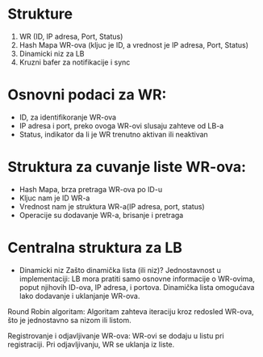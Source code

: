 # Strukture
1. WR (ID, IP adresa, Port, Status)
2. Hash Mapa WR-ova (kljuc je ID, a vrednost je IP adresa, Port, Status)
3. Dinamicki niz za LB
4. Kruzni bafer za notifikacije i sync


# Osnovni podaci za WR:
- ID, za identifikoranje WR-ova
- IP adresa i port, preko ovoga WR-ovi slusaju zahteve od LB-a
- Status, indikator da li je WR trenutno aktivan ili neaktivan

# Struktura za cuvanje liste WR-ova:
- Hash Mapa, brza pretraga WR-ova po ID-u
- Kljuc nam je ID WR-a
- Vrednost nam je struktura WR-a(IP adresa, port, status)
- Operacije su dodavanje WR-a, brisanje i pretraga

# Centralna struktura za LB
- Dinamicki niz
Zašto dinamička lista (ili niz)?
Jednostavnost u implementaciji:
    LB mora pratiti samo osnovne informacije o WR-ovima, poput njihovih ID-ova, IP adresa, i portova.
    Dinamička lista omogućava lako dodavanje i uklanjanje WR-ova.

Round Robin algoritam:
    Algoritam zahteva iteraciju kroz redosled WR-ova, što je jednostavno sa nizom ili listom.

Registrovanje i odjavljivanje WR-ova:
    WR-ovi se dodaju u listu pri registraciji.
    Pri odjavljivanju, WR se uklanja iz liste.